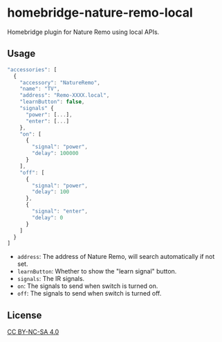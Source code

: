 # homebridge-nature-remo-local

Homebridge plugin for Nature Remo using local APIs.

## Usage

```js
"accessories": [
  {
    "accessory": "NatureRemo",
    "name": "TV",
    "address": "Remo-XXXX.local",
    "learnButton": false,
    "signals" {
      "power": [...],
      "enter": [...]
    },
    "on": [
      {
        "signal": "power",
        "delay": 100000
      }
    ],
    "off": [
      {
        "signal": "power",
        "delay": 100
      },
      {
        "signal": "enter",
        "delay": 0
      }
    ]
  }
]
```

* `address`: The address of Nature Remo, will search automatically if not set.
* `learnButton`: Whether to show the "learn signal" button.
* `signals`: The IR signals.
* `on`: The signals to send when switch is turned on.
* `off`: The signals to send when switch is turned off.

## License

[CC BY-NC-SA 4.0](https://creativecommons.org/licenses/by-nc-sa/4.0/)
